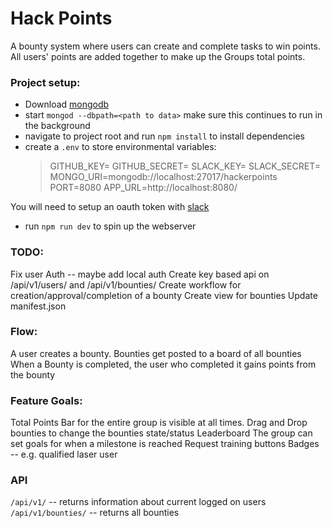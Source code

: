# Hack Points
A bounty system where users can create and complete tasks to win points.
All users' points are added together to make up the Groups total points.


### Project setup:
* Download [mongodb](https://www.mongodb.com/download-center#community)
* start `mongod --dbpath=<path to data>`  make sure this continues to run in the background
* navigate to project root and run `npm install` to install dependencies
* create a `.env` to store environmental variables:
    > GITHUB_KEY=
    > GITHUB_SECRET=
    > SLACK_KEY=
    > SLACK_SECRET=
    > MONGO_URI=mongodb://localhost:27017/hackerpoints
    > PORT=8080
    > APP_URL=http://localhost:8080/

You will need to setup an oauth token with 
[slack](https://api.slack.com/docs/oauth)


* run `npm run dev` to spin up the webserver



### TODO:
Fix user Auth -- maybe add local auth
Create key based api on /api/v1/users/ and /api/v1/bounties/
Create workflow for creation/approval/completion of a bounty
Create view for bounties
Update manifest.json

### Flow:
A user creates a bounty.
Bounties get posted to a board of all bounties
When a Bounty is completed, the user who completed it gains points from the bounty

### Feature Goals:
Total Points Bar for the entire group is visible at all times.
Drag and Drop bounties to change the bounties state/status
Leaderboard
The group can set goals for when a milestone is reached
Request training buttons
Badges -- e.g. qualified laser user


### API
`/api/v1/` -- returns information about current logged on users
`/api/v1/bounties/` -- returns all bounties
